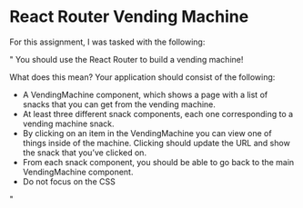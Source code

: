 # React Router Vending Machine

For this assignment, I was tasked with the following:

"
You should use the React Router to build a vending machine!

What does this mean? Your application should consist of the following:

* A VendingMachine component, which shows a page with a list of snacks that you can get from the vending machine.
* At least three different snack components, each one corresponding to a vending machine snack.
* By clicking on an item in the VendingMachine you can view one of things inside of the machine. Clicking should update the URL and show the snack that you’ve clicked on.
* From each snack component, you should be able to go back to the main VendingMachine component.
* Do not focus on the CSS

"